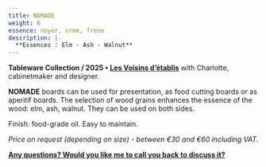 ```yaml
---
title: NOMADE
weight: 6
essence: noyer, orme, frene
description: |-
  **Essences : Elm - Ash - Walnut**
---
```


**Tableware Collection / 2025 • [Les Voisins d’établis](/oeuvres/voisins/)** with Charlotte, cabinetmaker and designer.

**NOMADE** boards can be used for presentation, as food cutting boards or as aperitif boards.
The selection of wood grains enhances the essence of the wood: elm, ash, walnut.
They can be used on both sides.

Finish: food-grade oil. Easy to maintain.

*Price on request (depending on size) - between €30 and €60 including VAT.*

**[Any questions? Would you like me to call you back to discuss it?](https://f1fd647b.sibforms.com/serve/MUIFAAmG326ALyvjIkXFyzBfNNQUn3ctZMhhViw8dP5xgG6zG_JRcXBpDgwejUxRs6kJniWOVMOk_kKomP0TveRo-Ma1CzNkw9UtRQle3E7HYuhvItInwEA9aE66lWRdp8qYVCCKnqoXZZoqsDdcbwPX6mexWu2yjQcMgm5PaxwPHGd5vrCLhicBBIxX4i2sEVg_nnLQGMv16_aW)**
